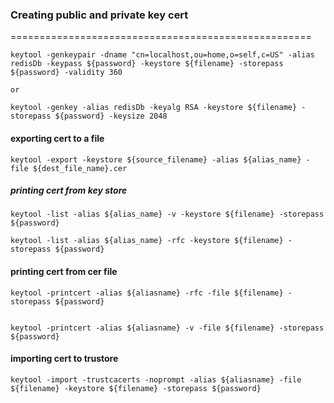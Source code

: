 ### Creating public and private key cert ###
====================================================
```jshelllanguage
keytool -genkeypair -dname "cn=localhost,ou=home,o=self,c=US" -alias redisDb -keypass ${password} -keystore ${filename} -storepass ${password} -validity 360

or

keytool -genkey -alias redisDb -keyalg RSA -keystore ${filename} -storepass ${password} -keysize 2048
```

#### exporting cert to a file ####
```jshelllanguage
keytool -export -keystore ${source_filename} -alias ${alias_name} -file ${dest_file_name}.cer
```


##### printing cert from key store 
```jshelllanguage
keytool -list -alias ${alias_name} -v -keystore ${filename} -storepass ${password}

keytool -list -alias ${alias_name} -rfc -keystore ${filename} -storepass ${password}
```

#### printing cert from cer file

```jshelllanguage
keytool -printcert -alias ${aliasname} -rfc -file ${filename} -storepass ${password}


keytool -printcert -alias ${aliasname} -v -file ${filename} -storepass ${password}
```

#### importing cert to trustore 
```jshelllanguage
keytool -import -trustcacerts -noprompt -alias ${aliasname} -file ${filename} -keystore ${filename} -storepass ${password}
```